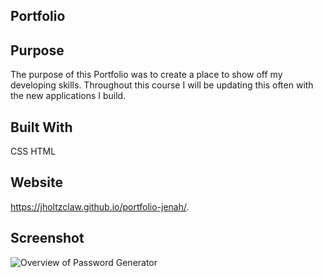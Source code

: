## Portfolio

## Purpose
The purpose of this Portfolio was to create a place to show off my developing skills.  Throughout this course I will be updating this often with the new applications I build. 

## Built With
 CSS
 HTML

 ## Website
 https://jholtzclaw.github.io/portfolio-jenah/.

 ## Screenshot
 
  ![Overview of Password Generator](/assets/images/)